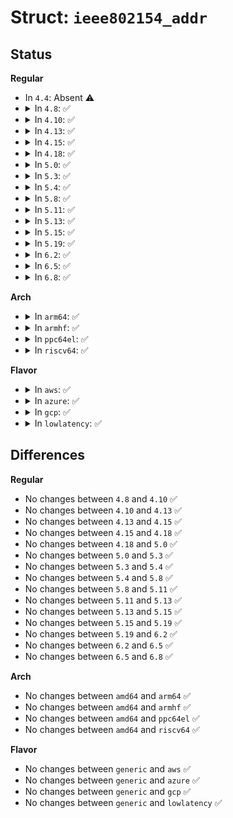 # Struct: <code>ieee802154_addr</code>

## Status
<b>Regular</b>
<ul>
<li>
In <code>4.4</code>: Absent ⚠️
</li>
<li>
<details>
<summary>In <code>4.8</code>: ✅</summary>

```c
struct ieee802154_addr {
    u8 mode;
    __le16 pan_id;
    __le16 short_addr;
    __le64 extended_addr;
};
```
</details>
</li>
<li>
<details>
<summary>In <code>4.10</code>: ✅</summary>

```c
struct ieee802154_addr {
    u8 mode;
    __le16 pan_id;
    __le16 short_addr;
    __le64 extended_addr;
};
```
</details>
</li>
<li>
<details>
<summary>In <code>4.13</code>: ✅</summary>

```c
struct ieee802154_addr {
    u8 mode;
    __le16 pan_id;
    __le16 short_addr;
    __le64 extended_addr;
};
```
</details>
</li>
<li>
<details>
<summary>In <code>4.15</code>: ✅</summary>

```c
struct ieee802154_addr {
    u8 mode;
    __le16 pan_id;
    __le16 short_addr;
    __le64 extended_addr;
};
```
</details>
</li>
<li>
<details>
<summary>In <code>4.18</code>: ✅</summary>

```c
struct ieee802154_addr {
    u8 mode;
    __le16 pan_id;
    __le16 short_addr;
    __le64 extended_addr;
};
```
</details>
</li>
<li>
<details>
<summary>In <code>5.0</code>: ✅</summary>

```c
struct ieee802154_addr {
    u8 mode;
    __le16 pan_id;
    __le16 short_addr;
    __le64 extended_addr;
};
```
</details>
</li>
<li>
<details>
<summary>In <code>5.3</code>: ✅</summary>

```c
struct ieee802154_addr {
    u8 mode;
    __le16 pan_id;
    __le16 short_addr;
    __le64 extended_addr;
};
```
</details>
</li>
<li>
<details>
<summary>In <code>5.4</code>: ✅</summary>

```c
struct ieee802154_addr {
    u8 mode;
    __le16 pan_id;
    __le16 short_addr;
    __le64 extended_addr;
};
```
</details>
</li>
<li>
<details>
<summary>In <code>5.8</code>: ✅</summary>

```c
struct ieee802154_addr {
    u8 mode;
    __le16 pan_id;
    __le16 short_addr;
    __le64 extended_addr;
};
```
</details>
</li>
<li>
<details>
<summary>In <code>5.11</code>: ✅</summary>

```c
struct ieee802154_addr {
    u8 mode;
    __le16 pan_id;
    __le16 short_addr;
    __le64 extended_addr;
};
```
</details>
</li>
<li>
<details>
<summary>In <code>5.13</code>: ✅</summary>

```c
struct ieee802154_addr {
    u8 mode;
    __le16 pan_id;
    __le16 short_addr;
    __le64 extended_addr;
};
```
</details>
</li>
<li>
<details>
<summary>In <code>5.15</code>: ✅</summary>

```c
struct ieee802154_addr {
    u8 mode;
    __le16 pan_id;
    __le16 short_addr;
    __le64 extended_addr;
};
```
</details>
</li>
<li>
<details>
<summary>In <code>5.19</code>: ✅</summary>

```c
struct ieee802154_addr {
    u8 mode;
    __le16 pan_id;
    __le16 short_addr;
    __le64 extended_addr;
};
```
</details>
</li>
<li>
<details>
<summary>In <code>6.2</code>: ✅</summary>

```c
struct ieee802154_addr {
    u8 mode;
    __le16 pan_id;
    __le16 short_addr;
    __le64 extended_addr;
};
```
</details>
</li>
<li>
<details>
<summary>In <code>6.5</code>: ✅</summary>

```c
struct ieee802154_addr {
    u8 mode;
    __le16 pan_id;
    __le16 short_addr;
    __le64 extended_addr;
};
```
</details>
</li>
<li>
<details>
<summary>In <code>6.8</code>: ✅</summary>

```c
struct ieee802154_addr {
    u8 mode;
    __le16 pan_id;
    __le16 short_addr;
    __le64 extended_addr;
};
```
</details>
</li>
</ul>
<b>Arch</b>
<ul>
<li>
<details>
<summary>In <code>arm64</code>: ✅</summary>

```c
struct ieee802154_addr {
    u8 mode;
    __le16 pan_id;
    __le16 short_addr;
    __le64 extended_addr;
};
```
</details>
</li>
<li>
<details>
<summary>In <code>armhf</code>: ✅</summary>

```c
struct ieee802154_addr {
    u8 mode;
    __le16 pan_id;
    __le16 short_addr;
    __le64 extended_addr;
};
```
</details>
</li>
<li>
<details>
<summary>In <code>ppc64el</code>: ✅</summary>

```c
struct ieee802154_addr {
    u8 mode;
    __le16 pan_id;
    __le16 short_addr;
    __le64 extended_addr;
};
```
</details>
</li>
<li>
<details>
<summary>In <code>riscv64</code>: ✅</summary>

```c
struct ieee802154_addr {
    u8 mode;
    __le16 pan_id;
    __le16 short_addr;
    __le64 extended_addr;
};
```
</details>
</li>
</ul>
<b>Flavor</b>
<ul>
<li>
<details>
<summary>In <code>aws</code>: ✅</summary>

```c
struct ieee802154_addr {
    u8 mode;
    __le16 pan_id;
    __le16 short_addr;
    __le64 extended_addr;
};
```
</details>
</li>
<li>
<details>
<summary>In <code>azure</code>: ✅</summary>

```c
struct ieee802154_addr {
    u8 mode;
    __le16 pan_id;
    __le16 short_addr;
    __le64 extended_addr;
};
```
</details>
</li>
<li>
<details>
<summary>In <code>gcp</code>: ✅</summary>

```c
struct ieee802154_addr {
    u8 mode;
    __le16 pan_id;
    __le16 short_addr;
    __le64 extended_addr;
};
```
</details>
</li>
<li>
<details>
<summary>In <code>lowlatency</code>: ✅</summary>

```c
struct ieee802154_addr {
    u8 mode;
    __le16 pan_id;
    __le16 short_addr;
    __le64 extended_addr;
};
```
</details>
</li>
</ul>

## Differences
<b>Regular</b>
<ul>
<li>
No changes between <code>4.8</code> and <code>4.10</code> ✅
</li>
<li>
No changes between <code>4.10</code> and <code>4.13</code> ✅
</li>
<li>
No changes between <code>4.13</code> and <code>4.15</code> ✅
</li>
<li>
No changes between <code>4.15</code> and <code>4.18</code> ✅
</li>
<li>
No changes between <code>4.18</code> and <code>5.0</code> ✅
</li>
<li>
No changes between <code>5.0</code> and <code>5.3</code> ✅
</li>
<li>
No changes between <code>5.3</code> and <code>5.4</code> ✅
</li>
<li>
No changes between <code>5.4</code> and <code>5.8</code> ✅
</li>
<li>
No changes between <code>5.8</code> and <code>5.11</code> ✅
</li>
<li>
No changes between <code>5.11</code> and <code>5.13</code> ✅
</li>
<li>
No changes between <code>5.13</code> and <code>5.15</code> ✅
</li>
<li>
No changes between <code>5.15</code> and <code>5.19</code> ✅
</li>
<li>
No changes between <code>5.19</code> and <code>6.2</code> ✅
</li>
<li>
No changes between <code>6.2</code> and <code>6.5</code> ✅
</li>
<li>
No changes between <code>6.5</code> and <code>6.8</code> ✅
</li>
</ul>
<b>Arch</b>
<ul>
<li>
No changes between <code>amd64</code> and <code>arm64</code> ✅
</li>
<li>
No changes between <code>amd64</code> and <code>armhf</code> ✅
</li>
<li>
No changes between <code>amd64</code> and <code>ppc64el</code> ✅
</li>
<li>
No changes between <code>amd64</code> and <code>riscv64</code> ✅
</li>
</ul>
<b>Flavor</b>
<ul>
<li>
No changes between <code>generic</code> and <code>aws</code> ✅
</li>
<li>
No changes between <code>generic</code> and <code>azure</code> ✅
</li>
<li>
No changes between <code>generic</code> and <code>gcp</code> ✅
</li>
<li>
No changes between <code>generic</code> and <code>lowlatency</code> ✅
</li>
</ul>
